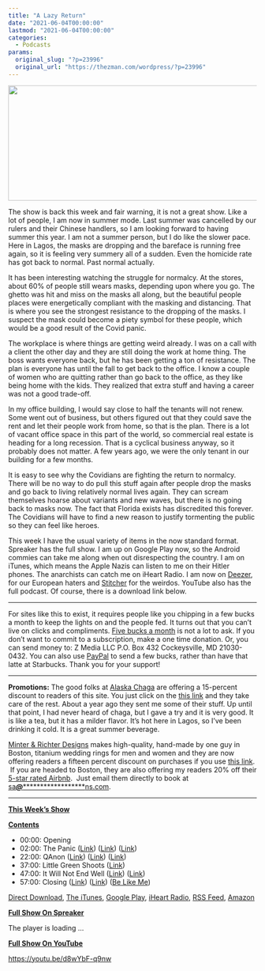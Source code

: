 ```yaml
---
title: "A Lazy Return"
date: "2021-06-04T00:00:00"
lastmod: "2021-06-04T00:00:00"
categories:
  - Podcasts
params:
  original_slug: "?p=23996"
  original_url: "https://thezman.com/wordpress/?p=23996"
---
```


[<img
src="http://thezman.com/wordpress/wp-content/uploads/2018/01/Power-Hour.png"
decoding="async" width="600" height="233" />](http://thezman.com/wordpress/wp-content/uploads/2018/01/Power-Hour.png)

The show is back this week and fair warning, it is not a great show.
Like a lot of people, I am now in summer mode. Last summer was cancelled
by our rulers and their Chinese handlers, so I am looking forward to
having summer this year. I am not a summer person, but I do like the
slower pace. Here in Lagos, the masks are dropping and the bareface is
running free again, so it is feeling very summery all of a sudden. Even
the homicide rate has got back to normal. Past normal actually.

It has been interesting watching the struggle for normalcy. At the
stores, about 60% of people still wears masks, depending upon where you
go. The ghetto was hit and miss on the masks all along, but the
beautiful people places were energetically compliant with the masking
and distancing. That is where you see the strongest resistance to the
dropping of the masks. I suspect the mask could become a piety symbol
for these people, which would be a good result of the Covid panic.

The workplace is where things are getting weird already. I was on a call
with a client the other day and they are still doing the work at home
thing. The boss wants everyone back, but he has been getting a ton of
resistance. The plan is everyone has until the fall to get back to the
office. I know a couple of women who are quitting rather than go back to
the office, as they like being home with the kids. They realized that
extra stuff and having a career was not a good trade-off.

In my office building, I would say close to half the tenants will not
renew. Some went out of business, but others figured out that they could
save the rent and let their people work from home, so that is the plan.
There is a lot of vacant office space in this part of the world, so
commercial real estate is heading for a long recession. That is a
cyclical business anyway, so it probably does not matter. A few years
ago, we were the only tenant in our building for a few months.

It is easy to see why the Covidians are fighting the return to normalcy.
There will be no way to do pull this stuff again after people drop the
masks and go back to living relatively normal lives again. They can
scream themselves hoarse about variants and new waves, but there is no
going back to masks now. The fact that Florida exists has discredited
this forever. The Covidians will have to find a new reason to justify
tormenting the public so they can feel like heroes.

This week I have the usual variety of items in the now standard format.
Spreaker has the full show. I am up on Google Play now, so the Android
commies can take me along when out disrespecting the country. I am on
iTunes, which means the Apple Nazis can listen to me on their Hitler
phones. The anarchists can catch me on iHeart Radio. I am now on
<a href="https://www.deezer.com/show/623032" rel="noopener noreferrer"
target="_blank">Deezer</a>, for our European haters and <a
href="https://www.stitcher.com/podcast/the-z-blog-power-hour?refid=stpr"
rel="noopener noreferrer" target="_blank">Stitcher</a> for the weirdos.
YouTube also has the full podcast. Of course, there is a download link
below.

------------------------------------------------------------------------

For sites like this to exist, it requires people like you chipping in a
few bucks a month to keep the lights on and the people fed. It turns out
that you can’t live on clicks and compliments.
<a href="https://www.subscribestar.com/the-z-blog"
rel="noopener noreferrer" target="_blank">Five bucks a month</a> is not
a lot to ask. If you don’t want to commit to a subscription, make a one
time donation. Or, you can send money to: Z Media LLC P.O. Box 432
Cockeysville, MD 21030-0432. You can also use <a
href="https://www.paypal.com/cgi-bin/webscr?cmd=_s-xclick&amp;hosted_button_id=UDAS2Q8JYA6CN&amp;source=url"
rel="noopener noreferrer" target="_blank">PayPal</a> to send a few
bucks, rather than have that latte at Starbucks. Thank you for your
support!

------------------------------------------------------------------------

**Promotions:** The good folks at
<a href="https://alaskachaga.us/" rel="noopener noreferrer"
target="_blank">Alaska Chaga</a> are offering a 15-percent discount to
readers of this site. You just click on the
<a href="https://alaskachaga.us/discount/ZMAN" rel="noopener noreferrer"
target="_blank">this link</a> and they take care of the rest. About a
year ago they sent me some of their stuff. Up until that point, I had
never heard of chaga, but I gave a try and it is very good. It is like a
tea, but it has a milder flavor. It’s hot here in Lagos, so I’ve been
drinking it cold. It is a great summer beverage.

<a href="https://www.minterandrichterdesigns.com/"
rel="noreferrer nofollow noopener" target="_blank">Minter &amp; Richter
Designs</a> makes high-quality, hand-made by one guy in Boston, titanium
wedding rings for men and women and they are now offering readers a
fifteen percent discount on purchases if you use
<a href="https://www.minterandrichterdesigns.com/discount/ZMAN"
rel="noreferrer nofollow noopener" target="_blank">this link</a>. 
 <span class="highlight"><span class="colour"><span class="font"><span class="size">If
you are headed to Boston, they are also offering my readers 20% off
their <a
href="https://www.airbnb.com/users/7988017/listings?user_id=7988017&amp;s=3"
rel="noopener noreferrer" target="_blank">5-star rated Airbnb</a>.  Just
email them directly to book at
<a href="mailto:sa***@*********************ns.com"
data-original-string="kcFlNo/kzbEVlvT8ksuWpQ==cb7Ix2pUlrZ7c5PSBo7jbQJ60f9dj3UQCcYwMGOnXN5RiiUzvR4mJ5gIdyjU/rcN6UF"><span
class="apbct-email-encoder"
data-original-string="QkB6lSeDE7LjsxOXnhLrpQ==cb79N+bWcmL1JBv8hFrXQ6kTeB0vns/1JNra+fXra8GeENYknv2/2aJamcA/GFDYVsr"
title="This contact has been encoded by Anti-Spam by CleanTalk. Click to decode. To finish the decoding make sure that JavaScript is enabled in your browser.">sa<span
class="apbct-blur">***</span>@<span
class="apbct-blur">*********************</span>ns.com</span></a>.</span></span></span></span>

------------------------------------------------------------------------

**<u>This Week’s Show</u>**

**<u>Contents</u>**

-   00:00: Opening
-   02:00: The Panic (<a
    href="https://www.newamerica.org/political-reform/statements/statement-of-concern/"
    rel="noopener" target="_blank">Link</a>)
    (<a href="https://archive.is/GwIjs" rel="noopener"
    target="_blank">Link</a>) (<a
    href="https://morningshots.thebulwark.com/p/coups-and-rumors-of-coups"
    rel="noopener" target="_blank">Link</a>)
-   22:00: QAnon (<a
    href="https://www.vice.com/en/article/n7bebg/qanon-conference-wildest-moments-from-patriot-roundup-dallas"
    rel="noopener" target="_blank">Link</a>) (<a
    href="https://www.mercurynews.com/2021/05/31/echoing-qanon-forums-michael-flynn-appears-to-suggest-a-myanmar-style-coup-should-happen-in-the-united-states"
    rel="noopener" target="_blank">Link</a>) (<a
    href="https://www.forbes.com/sites/andrewsolender/2021/05/31/a-congressman-ejected-reporters-and-calls-for-a-coup-heres-what-went-down-at-the-qanon-conference/"
    rel="noopener" target="_blank">Link</a>)
-   37:00: Little Green Shoots (<a
    href="https://www.nationalreview.com/news/a-trumpian-college-republican-splinter-group-shows-the-intra-gop-fight-is-just-beginning/"
    rel="noopener" target="_blank">Link</a>)
-   47:00: It Will Not End Well (<a
    href="https://www.whitehouse.gov/briefing-room/statements-releases/2021/06/01/fact-sheet-biden-harris-administration-announces-new-actions-to-build-black-wealth-and-narrow-the-racial-wealth-gap/"
    rel="noopener" target="_blank">Link</a>) (<a
    href="https://www.zerohedge.com/political/greenwald-new-domestic-war-terror-has-already-begun-even-without-new-laws-biden-wants"
    rel="noopener" target="_blank">Link</a>)
-   57:00: Closing
    (<a href="https://twitter.com/Kisha890/status/1380540320346165249"
    rel="noopener" target="_blank">Link</a>)
    (<a href="https://www.youtube.com/watch?v=ctpfRxvC0JQ" rel="noopener"
    target="_blank">Link</a>) ([Be Like
    Me](https://www.minterandrichterdesigns.com/products/the-man-they-call-z-titanium-mokume-gane-mens-wedding-ring?_pos=1&_sid=bdaf5cbe8&_ss=r))

<a href="https://api.spreaker.com/v2/episodes/45158528/download.mp3"
rel="noopener" target="_blank">Direct Download</a>, <a
href="https://itunes.apple.com/us/podcast/the-z-blog-power-hour/id1262799640?mt=2"
rel="noopener noreferrer" target="_blank">The iTunes</a>, <a
href="https://podcasts.google.com/?feed=aHR0cHM6Ly93d3cuc3ByZWFrZXIuY29tL3Nob3cvMjU4OTY1Ny9lcGlzb2Rlcy9mZWVk"
rel="noopener noreferrer" target="_blank">Google Play</a>, <a href="https://www.iheart.com/podcast/the-z-blog-power-hour-29246491/"
rel="noopener noreferrer" target="_blank">iHeart Radio,</a>
<a href="https://www.spreaker.com/show/2589657/episodes/feed"
rel="noopener noreferrer" target="_blank">RSS Feed</a>, <a
href="https://music.amazon.com/podcasts/0d8bc343-742c-40fe-95c8-616ccf4cf1fa/The-Z-Blog-Power-Hour"
rel="noopener noreferrer" target="_blank">Amazon</a>

**<u>Full Show On Spreaker</u>**

The player is loading ...

<span class="widget_spinner dark"></span>

**<u>Full Show On YouTube</u>**

https://youtu.be/d8wYbF-q9nw
